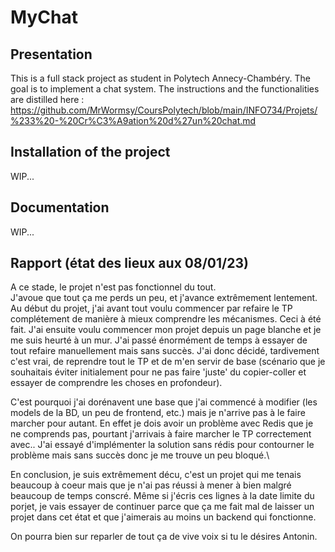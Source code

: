 # MyChat

## Presentation
This is a full stack project as student in Polytech Annecy-Chambéry. The goal is to implement a chat system. The instructions and the functionalities are distilled here : https://github.com/MrWormsy/CoursPolytech/blob/main/INFO734/Projets/%233%20-%20Cr%C3%A9ation%20d%27un%20chat.md

## Installation of the project
WIP...

## Documentation
WIP...


## Rapport (état des lieux aux 08/01/23)
A ce stade, le projet n'est pas fonctionnel du tout.<br>
J'avoue que tout ça me perds un peu, et j'avance extrêmement lentement. Au début du projet, j'ai avant tout voulu commencer par refaire le TP complétement de manière à mieux comprendre les mécanismes. Ceci à été fait. J'ai ensuite voulu commencer mon projet depuis un page blanche et je me suis heurté à un mur. J'ai passé énormément de temps à essayer de tout refaire manuellement mais sans succès. J'ai donc décidé, tardivement c'est vrai, de reprendre tout le TP et de m'en servir de base (scénario que je souhaitais éviter initialement pour ne pas faire 'juste' du copier-coller et essayer de comprendre les choses en profondeur).<br>

C'est pourquoi j'ai dorénavent une base que j'ai commencé à modifier (les models de la BD, un peu de frontend, etc.) mais je n'arrive pas à le faire marcher pour autant. En effet je dois avoir un problème avec Redis que je ne comprends pas, pourtant j'arrivais à faire marcher le TP correctement avec.. J'ai essayé d'implémenter la solution sans rédis pour contourner le problème mais sans succès donc je me trouve un peu bloqué.\\

En conclusion, je suis extrêmement décu, c'est un projet qui me tenais beaucoup à coeur mais que je n'ai pas réussi à mener à bien malgré beaucoup de temps conscré. Même si j'écris ces lignes à la date limite du porjet, je vais essayer de continuer parce que ça me fait mal de laisser un projet dans cet état et que j'aimerais au moins un backend qui fonctionne.<br>

On pourra bien sur reparler de tout ça de vive voix si tu le désires Antonin.